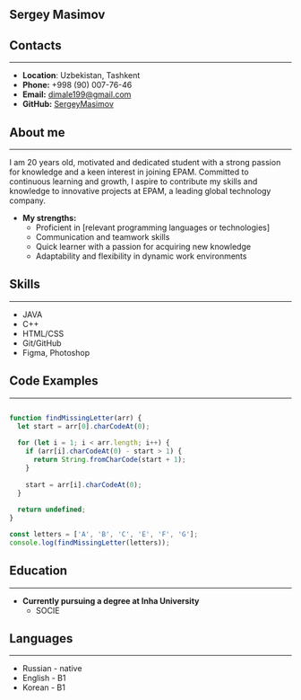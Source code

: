 ## **Sergey Masimov**
## **Contacts**
***  

* **Location**: Uzbekistan, Tashkent
* **Phone:** +998 (90) 007-76-46
* **Email:** dimale199@gmail.com
* **GitHub:** [SergeyMasimov](https://github.com/SergeyMasimov)  

## **About me**
***

<p>I am 20 years old, motivated and dedicated student with a strong passion for knowledge and a keen interest in joining EPAM. Committed to continuous learning and growth, I aspire to contribute my skills and knowledge to innovative projects at EPAM, a leading global technology company. </p>  


* **My strengths:**
    -  Proficient in [relevant programming languages or technologies]
    -  Сommunication and teamwork skills
    -  Quick learner with a passion for acquiring new knowledge
    -  Adaptability and flexibility in dynamic work environments 
 ## **Skills**
***
* JAVA
* C++
* HTML/CSS
* Git/GitHub
* Figma, Photoshop  
## **Code Examples**
***  

```javascript  

function findMissingLetter(arr) {
  let start = arr[0].charCodeAt(0);
  
  for (let i = 1; i < arr.length; i++) {
    if (arr[i].charCodeAt(0) - start > 1) {
      return String.fromCharCode(start + 1);
    }
    
    start = arr[i].charCodeAt(0);
  }
  
  return undefined;
}

const letters = ['A', 'B', 'C', 'E', 'F', 'G'];
console.log(findMissingLetter(letters));  

```
## **Education**
*** 
* **Currently pursuing a degree at Inha University**
    - SOCIE  

## **Languages**
***
* Russian - native
* English - B1
* Korean - B1